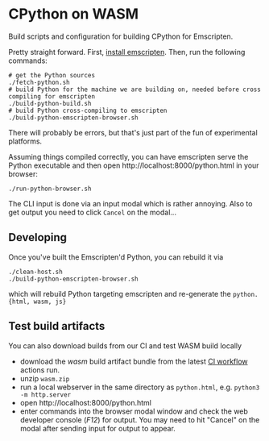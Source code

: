 # CPython on WASM

Build scripts and configuration for building CPython for Emscripten.

Pretty straight forward. First, [install emscripten](https://emscripten.org/docs/getting_started/downloads.html).
Then, run the following commands:

```shell
# get the Python sources
./fetch-python.sh
# build Python for the machine we are building on, needed before cross compiling for emscripten
./build-python-build.sh
# build Python cross-compiling to emscripten
./build-python-emscripten-browser.sh
```

There will probably be errors, but that's just part of the fun of experimental platforms.

Assuming things compiled correctly, you can have emscripten serve the Python executable and then open http://localhost:8000/python.html in your browser:

```
./run-python-browser.sh
```

The CLI input is done via an input modal which is rather annoying. Also to get output you need to click `Cancel` on the modal...

## Developing
Once you've built the Emscripten'd Python, you can rebuild it via

```
./clean-host.sh
./build-python-emscripten-browser.sh
```
which will rebuild Python targeting emscripten and re-generate the `python.{html, wasm, js}`

## Test build artifacts
You can also download builds from our CI and test WASM build locally

* download the *wasm* build artifact bundle from the latest
  [CI workflow](https://github.com/ethanhs/python-wasm/actions?query=branch%3Amain)
  actions run.
* unzip ``wasm.zip``
* run a local webserver in the same directory as ``python.html``,
   e.g. ``python3 -m http.server``
* open http://localhost:8000/python.html
* enter commands into the browser modal window and check the web developer
  console (*F12*) for output. You may need to hit "Cancel" on the modal after sending input for output to appear.
